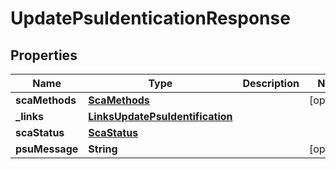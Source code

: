 # UpdatePsuIdenticationResponse

## Properties
Name | Type | Description | Notes
------------ | ------------- | ------------- | -------------
**scaMethods** | [**ScaMethods**](ScaMethods.md) |  |  [optional]
**_links** | [**LinksUpdatePsuIdentification**](LinksUpdatePsuIdentification.md) |  | 
**scaStatus** | [**ScaStatus**](ScaStatus.md) |  | 
**psuMessage** | **String** |  |  [optional]
